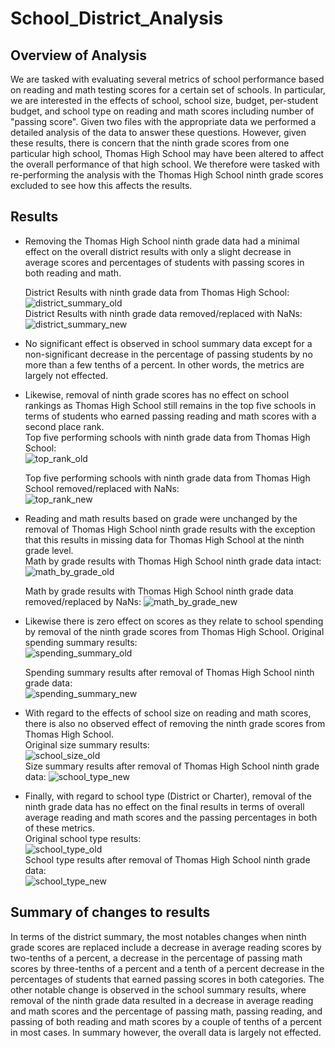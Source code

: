 # School_District_Analysis
## Overview of Analysis  
We are tasked with evaluating several metrics of school performance based on reading and math testing scores for a certain set of schools. In particular, we are interested in the effects of school, school size, budget, per-student budget, and school type on reading and math scores including number of "passing score". Given two files with the appropriate data we performed a detailed analysis of the data to answer these questions. However, given these results, there is concern that the ninth grade scores from one particular high school, Thomas High School may have been altered to affect the overall performance of that high school.  We therefore were tasked with re-performing the analysis with the Thomas High School ninth grade scores excluded to see how this affects the results.  
## Results  
*  Removing the Thomas High School ninth grade data had a minimal effect on the overall district results with only a slight decrease in average scores and percentages of students with passing scores in both reading and math.  
  
    District Results with ninth grade data from Thomas High School:    
    ![district_summary_old](https://user-images.githubusercontent.com/60231630/138578338-321bf0a5-1d7d-4d67-8658-1a7d3232120d.png)  
    District Results with ninth grade data removed/replaced with NaNs:  
    ![district_summary_new](https://user-images.githubusercontent.com/60231630/138578353-7ee6f36a-6013-42bd-ac4f-ca68406a10fa.png)


*  No significant effect is observed in school summary data except for a non-significant decrease in the percentage of passing students by no more than a few tenths of a percent. In other words, the metrics are largely not effected.
*  Likewise, removal of ninth grade scores has no effect on school rankings as Thomas High School still remains in the top five schools in terms of students who earned passing reading and math scores with a second place rank.  
    Top five performing schools with ninth grade data from Thomas High School:  
    ![top_rank_old](https://user-images.githubusercontent.com/60231630/138578453-5943b94f-addd-4139-af19-3cca2356ffcb.png)  
    
    Top five performing schools with ninth grade data from Thomas High School removed/replaced with NaNs:  
    ![top_rank_new](https://user-images.githubusercontent.com/60231630/138578503-90569420-2fe8-41f9-af89-d241e67f3f97.png)


* Reading and math results based on grade were unchanged by the removal of Thomas High School ninth grade results with the exception that this results in missing data for Thomas High School at the ninth grade level.  
    Math by grade results with Thomas High School ninth grade data intact:  
    ![math_by_grade_old](https://user-images.githubusercontent.com/60231630/138578536-4bb6ab5d-5f0d-4acf-b342-a33c50846702.png)  
    
    Math by grade results with Thomas High School ninth grade data removed/replaced by NaNs:
    ![math_by_grade_new](https://user-images.githubusercontent.com/60231630/138578550-c4661807-2275-442d-ba3f-5d251e8052c7.png)



* Likewise there is zero effect on scores as they relate to school spending by removal of the ninth grade scores from Thomas High School. 
    Original spending summary results:   
    ![spending_summary_old](https://user-images.githubusercontent.com/60231630/138578583-84536a39-f7fc-43b3-befc-b859e7a80ee2.png)
    
    Spending summary results after removal of Thomas High School ninth grade data:  
    ![spending_summary_new](https://user-images.githubusercontent.com/60231630/138578586-97b77840-adc6-49b9-abb9-2bb834fe22b1.png)


* With regard to the effects of school size on reading and math scores, there is also no observed effect of removing the ninth grade scores from Thomas High School.  
      Original size summary results:  
      ![school_size_old](https://user-images.githubusercontent.com/60231630/138578611-43164c0e-4c5f-481f-9717-894447591522.png)  
      Size summary results after removal of Thomas High School ninth grade data: 
      ![school_type_new](https://user-images.githubusercontent.com/60231630/138578615-25fb0494-a280-474a-8c70-31db45ed35ce.png)


* Finally, with regard to school type (District or Charter), removal of the ninth grade data has no effect on the final results in terms of overall average reading and math scores and the passing percentages in both of these metrics.  
     Original school type results:    
     ![school_type_old](https://user-images.githubusercontent.com/60231630/138578597-8deafdcc-6a6f-42dd-bdf1-710ff0b2109e.png)  
     School type results after removal of Thomas High School ninth grade data:  
     ![school_type_new](https://user-images.githubusercontent.com/60231630/138578601-23c16505-0d8b-4ac2-bbc1-65682b371cd0.png)



## Summary of changes to results
In terms of the district summary, the most notables changes when ninth grade scores are replaced include a decrease in average reading scores by two-tenths of a percent, a decrease in the percentage of passing math scores by three-tenths of a percent and a tenth of a percent decrease in the percentages of students that earned passing scores in both categories. The other notable change is observed in the school summary results, where removal of the ninth grade data resulted in a decrease in average reading and math scores and the percentage of passing math, passing reading, and passing of both reading and math scores by a couple of tenths of a percent in most cases. In summary however, the overall data is largely not effected.
